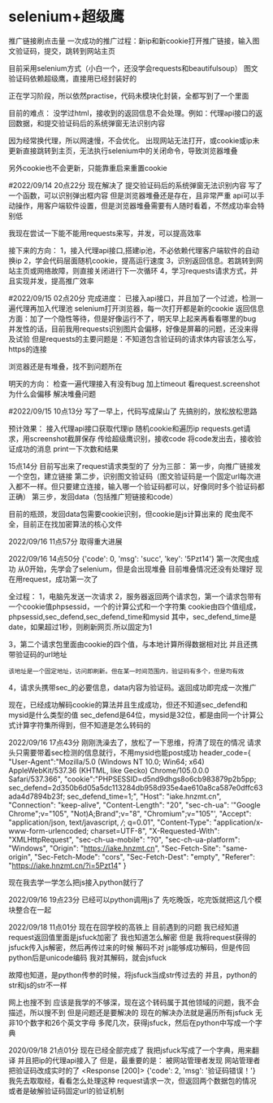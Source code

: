# selenium+超级鹰
推广链接刷点击量
一次成功的推广过程：新ip和新cookie打开推广链接，输入图文验证码，提交，跳转到网站主页

目前采用selenium方式（小白一个，还没学会requests和beautifulsoup）
图文验证码依赖超级鹰，直接用已经封装好的

正在学习阶段，所以依然practise，代码未模块化封装，全都写到了一个里面

目前的难点：
没学过html，接收到的返回信息不会处理。例如：代理api接口的返回数据，和提交验证码后的系统弹窗无法识别内容

因为经常换代理，所以网速慢，不会优化。
出现网站无法打开，或cookie或ip未更新直接跳转到主页，无法执行selenium中的关闭命令，导致浏览器堆叠

另外cookie也不会更新，只能靠重启来重置cookie


#2022/09/14 20点22分
现在解决了 提交验证码后的系统弹窗无法识别内容
写了一个函数，可以识别弹出框内容
但是浏览器堆叠还是存在，且非常严重
api可以手动操作，用客户端软件设置，但是浏览器堆叠需要有人随时看着，不然成功率会特别低


我现在尝试一下能不能用requests来写，并发，可以提高效率



接下来的方向：
1，接入代理api接口,搭建ip池，不必依赖代理客户端软件的自动换ip
2，学会代码层面随机cookie，提高运行速度
3，识别返回信息。若跳转到网站主页或网络故障，则直接关闭进行下一次循环
4，学习requests请求方式，并且实现并发，提高推广效率






#2022/09/15  02点20分
完成进度：
已接入api接口，并且加了一个过滤，检测一遍代理再加入代理池
selenium打开浏览器，每一次打开都是新的cookie
返回信息方面：加了一个隐性等待，但是好像运行不了，明天早上起来再看看哪里的bug
并发性的话，目前我用requests识别图片会偏移，好像是屏幕的问题，还没来得及试验
但是requests的主要问题是：不知道包含验证码的请求体内容该怎么写，https的连接

浏览器还是有堆叠，找不到问题所在

明天的方向：
检查一遍代理接入有没有bug
加上timeout
看request.screenshot为什么会偏移
解决堆叠问题



#2022/09/15 10点13分
写了一早上，代码写成屎山了
先搞别的，放松放松思路

预计效果：
接入代理api接口获取代理ip
随机cookie和遍历ip
requests.get请求，用screenshot截屏保存
传给超级鹰识别，接收code
将code发出去，接收验证成功的消息
print一下次数和结果





15点14分
目前写出来了request请求类型的了
分为三部：
第一步，向推广链接发一个空包，建立链接
第二步，识别图文验证码（图文验证码是一个固定url每次进入都不一样。但只要建立连接，输入哪一个验证码都可以，好像同时多个验证码都正确）
第三步，发回data（包括推广短链接和code）

目前的瓶颈，发回data包需要cookie识别，但cookie是js计算出来的
爬虫爬不全，目前正在找加密算法的核心文件


2022/09/16 11点57分
取得重大进展



2022/09/16 14点50分
{'code': 0, 'msg': 'succ', 'key': '5Pzt14'}
第一次爬虫成功
从0开始，先学会了selenium，但是会出现堆叠
目前堆叠情况还没有处理好
现在用request，成功第一次了

全过程：
1，电脑先发送一次请求
2，服务器返回两个请求包，第一个请求包带有一个cookie值phpsessid，一个的计算公式和一个字符集
    cookie由四个值组成，phpsessid,sec_defend,sec_defend_time和mysid
    其中，sec_defend_time是date，如果超过1秒，则刷新网页.所以固定为1
    
3，第二个请求包里面由cookie的四个值，与本地计算所得数据相对比
    并且还携带验证码的url地址
    
    该地址是一个固定地址，访问即刷新。但在某一时间范围内，验证码有多个，但是均有效

4，请求头携带sec_的必要信息，data内容为验证码。返回成功即完成一次推广


现在，已经成功解码cookie的算法并且生成成功，但还不知道sec_defend和mysid是什么类型的值
sec_defend是64位，mysid是32位，都是由同一个计算公式计算字符集所得到，但不知道是怎么转码的



2022/09/16 17点43分
刚刚洗澡去了，放松了一下思维，捋清了现在的情况
请求头只需要带着sec检测的信息就行，不用mysid也能post成功
header_code={
            "User-Agent":"Mozilla/5.0 (Windows NT 10.0; Win64; x64) AppleWebKit/537.36 (KHTML, like Gecko) Chrome/105.0.0.0 Safari/537.366",
            "cookie":"PHPSESSID=d5nd9dhgs8o6cb983879p2b5pp; sec_defend=2d350b6d05a5dc113284db958d935e4ae610a8ca587e0dffc63ada4d7894b23f; sec_defend_time=1;",
            "Host": "iake.hnzmt.cn",
            "Connection": "keep-alive",
            "Content-Length": "20",
            "sec-ch-ua": '"Google Chrome";v="105", "Not)A;Brand";v="8", "Chromium";v="105"',
            "Accept": "application/json, text/javascript, */*; q=0.01",
            "Content-Type": "application/x-www-form-urlencoded; charset=UTF-8",
            "X-Requested-With": "XMLHttpRequest",
            "sec-ch-ua-mobile": "?0",
            "sec-ch-ua-platform": "Windows",
            "Origin": "https://iake.hnzmt.cn",
            "Sec-Fetch-Site": "same-origin",
            "Sec-Fetch-Mode": "cors",
            "Sec-Fetch-Dest": "empty",
            "Referer": "https://iake.hnzmt.cn/?i=5Pzt14"
             }

现在我去学一学怎么把js接入python就行了



2022/09/16 19点23分
已经可以python调用js了
先吃晚饭，吃完饭就把这几个模块整合在一起


2022/09/18 11点01分
现在在回学校的高铁上
目前遇到的问题
我已经知道request返回值里面是jsfuck加密了
我也知道怎么解密
但是
我将request获得的jsfuck传入js解密，然后再传过来的时候
解码不对
js能够成功解码，但是传回python后是unicode编码
我对其解码，就会jsfuck

故障也知道，是python传参的时候，将jsfuck当成str传过去的
并且，python的str和js的str不一样


网上也搜不到
应该是我学的不够深，现在这个转码属于其他领域的问题，我不会描述，所以搜不到
但是问题还是要解决的
现在的解决办法就是遍历所有jsfuck
无非10个数字和26个英文字母
多爬几次，获得jsfuck，然后在python中写成一个字典


2020/09/18 21点01分
现在已经全部完成了
我把jsfuck写成了一个字典，用来翻译
并且把ip的代理api接入了
但是，最重要的是：
被网站管理者发现
网站管理者把验证码改成实时的了
<Response [200]>
{'code': 2, 'msg': '验证码错误！'}
我先去取取经，看看怎么处理这种 request请求一次，但返回两个数据包的情况
或者是破解验证码固定url的验证机制
